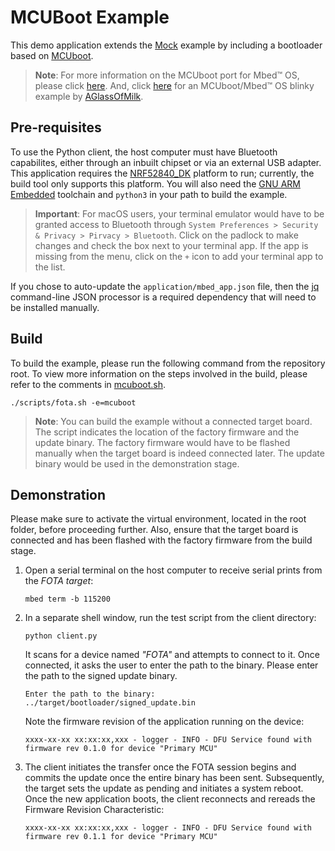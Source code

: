 # MCUBoot Example

This demo application extends the [Mock](../Mock) example by including a bootloader based on [MCUboot](https://github.com/mcu-tools/mcuboot). 

> **Note**: For more information on the MCUboot port for Mbed™ OS, please click [here](https://mcu-tools.github.io/mcuboot/readme-mbed.html). And, click [here](https://github.com/AGlass0fMilk/mbed-mcuboot-blinky) for an MCUboot/Mbed™ OS blinky example by [AGlassOfMilk](https://github.com/AGlass0fMilk).

## Pre-requisites

To use the Python client, the host computer must have Bluetooth capabilites, either through an inbuilt chipset or via an external USB adapter. This application requires the [NRF52840_DK](https://os.mbed.com/platforms/Nordic-nRF52840-DK/) platform to run; currently, the build tool only supports this platform. You will also need the [GNU ARM Embedded](https://developer.arm.com/tools-and-software/open-source-software/developer-tools/gnu-toolchain/gnu-rm) toolchain and `python3` in your path to build the example.

> **Important**: For macOS users, your terminal emulator would have to be granted access to Bluetooth through `System Preferences > Security & Privacy > Pirvacy > Bluetooth`. Click on the padlock to make changes and check the box next to your terminal app. If the app is missing from the menu, click on the `+` icon to add your terminal app to the list.

If you chose to auto-update the `application/mbed_app.json` file, then the [jq](https://stedolan.github.io/jq/) command-line JSON processor is a required dependency that will need to be installed manually.

## Build

To build the example, please run the following command from the repository root. To view more information on the steps involved in the build, please refer to the comments in [mcuboot.sh](../scripts/mcuboot.sh).
```shell
./scripts/fota.sh -e=mcuboot
```
> **Note**: You can build the example without a connected target board. The script indicates the location of the factory firmware and the update binary. The factory firmware would have to be flashed manually when the target board is indeed connected later. The update binary would be used in the demonstration stage.

## Demonstration

Please make sure to activate the virtual environment, located in the root folder, before proceeding further. Also, ensure that the target board is connected and has been flashed with the factory firmware from the build stage.

1. Open a serial terminal on the host computer to receive serial prints from the _FOTA target_:
   ```shell 
   mbed term -b 115200
   ```
2. In a separate shell window, run the test script from the client directory:
   ```shell
   python client.py
   ```

   It scans for a device named _"FOTA"_ and attempts to connect to it.
   Once connected, it asks the user to enter the path to the binary.
   Please enter the path to the signed update binary.

   ```
   Enter the path to the binary: ../target/bootloader/signed_update.bin
   ```
   Note the firmware revision of the application running on the device:
   ```
   xxxx-xx-xx xx:xx:xx,xxx - logger - INFO - DFU Service found with firmware rev 0.1.0 for device "Primary MCU"
   ```
3. The client initiates the transfer once the FOTA session begins and commits the update once the entire binary has been sent.
   Subsequently, the target sets the update as pending and initiates a system reboot.
   Once the new application boots, the client reconnects and rereads the Firmware Revision Characteristic:
   ```
   xxxx-xx-xx xx:xx:xx,xxx - logger - INFO - DFU Service found with firmware rev 0.1.1 for device "Primary MCU"
   ```
